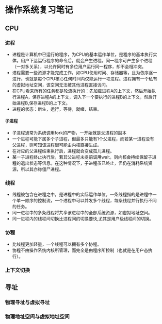 # 操作系统复习笔记

## CPU

### 进程
- 进程是计算机中已运行的程序，为CPU的基本运作单位，是程序的基本执行实体。用户下达运行程序的命令后，就会产生进程。同一程序可产生多个进程（一对多关系），以允许同时有多位用户运行同一程序，却不会相冲突。
- 进程需要一些资源才能完成工作，如CPU使用时间、存储器等，且为依序逐一进行，也就是每个CPU核心任何时间内仅能运行一项进程。进程拥有一个私有的虚拟地址空间，该空间无法被其他进程直接访问。
- 在CPU看来所有的任务都是轮流执行的：先加载进程A的上下文，然后开始执行进程A，保存进程A的上下文，调入下一个要执行的进程B的上下文，然后开始进程B,保存进程B的上下文。
- 进程的状态：新生，运行，等待，就绪，结束。

#### 子进程
- 子进程通常为系统调用fork的产物，一开始就是父进程的副本
- 一个进程可能下属多个子进程，但最多只能有1个父进程，而若某一进程没有父进程，则可知该进程很可能由内核直接生成。
- 在对应的父进程结束执行后，进程就会变成孤儿进程。
- 某一子进程终止执行后，若其父进程未提前调用wait，则内核会持续保留子进程的退出状态等信息。在这种情况下，子进程虽已终止，但仍在消耗系统资源，所以其亦称僵尸进程。

### 线程
- 线程被包含在进程之中，是进程中的实际运作单位。一条线程指的是进程中一个单一顺序的控制流，一个进程中可以并发多个线程，每条线程并行执行不同的任务。
- 同一进程中的多条线程将共享该进程中的全部系统资源，如虚拟地址空间。
- 同一进程内的线程间切换比进程间的切换要快,尤其是用户级线程间的切换。

### 协程
- 比线程更加轻量，一个线程可以拥有多个协程。
- 协程不由操作系统内核所管理，而完全是由程序所控制（也就是在用户态执行）。

### 上下文切换

## 寻址

### 物理寻址与虚拟寻址

### 物理地址空间与虚拟地址空间
